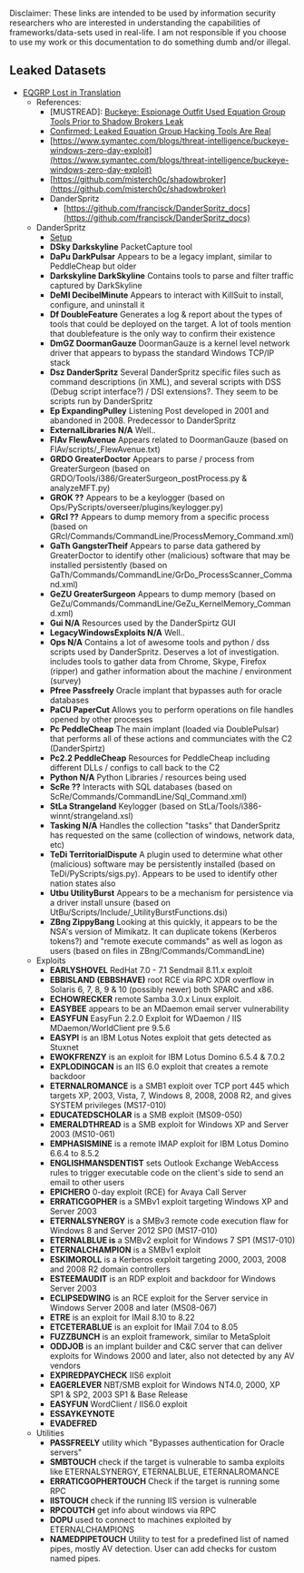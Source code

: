 Disclaimer: These links are intended to be used by information security researchers who are interested in understanding the capabilities of frameworks/data-sets used in real-life. I am not responsible if you choose to use my work or this documentation to do something dumb and/or illegal.

## Leaked Datasets

- [EQGRP Lost in Translation](https://github.com/x0rz/EQGRP_Lost_in_Translation)
  - References:
    - [MUSTREAD]: [Buckeye: Espionage Outfit Used Equation Group Tools Prior to Shadow Brokers Leak](https://www.symantec.com/blogs/threat-intelligence/buckeye-windows-zero-day-exploit)
    - [Confirmed: Leaked Equation Group Hacking Tools Are Real](https://www.bankinfosecurity.com/equation-group-toolset-real-but-was-leaked-a-9344)
    - [https://www.symantec.com/blogs/threat-intelligence/buckeye-windows-zero-day-exploit](https://www.symantec.com/blogs/threat-intelligence/buckeye-windows-zero-day-exploit)
    - [https://github.com/misterch0c/shadowbroker](https://github.com/misterch0c/shadowbroker)
    - DanderSpritz
      - [https://github.com/francisck/DanderSpritz_docs](https://github.com/francisck/DanderSpritz_docs)
  - DanderSpritz
    - [Setup](https://danderspritz.com/)
    - **DSky	Darkskyline**	PacketCapture tool
    - **DaPu	DarkPulsar**	Appears to be a legacy implant, similar to PeddleCheap but older
    - **Darkskyline	DarkSkyline**	Contains tools to parse and filter traffic captured by DarkSkyline
    - **DeMI	DecibelMinute**	Appears to interact with KillSuit to install, configure, and uninstall it
    - **Df	DoubleFeature**	Generates a log & report about the types of tools that could be deployed on the target. A lot of tools mention that doublefeature is the only way to confirm their existence
    - **DmGZ	DoormanGauze**	DoormanGauze is a kernel level network driver that appears to bypass the standard Windows TCP/IP stack
    - **Dsz	DanderSpritz**	Several DanderSpritz specific files such as command descriptions (in XML), and several scripts with DSS (Debug script interface?) / DSI extensions?. They seem to be scripts run by DanderSpritz
    - **Ep	ExpandingPulley**	Listening Post developed in 2001 and abandoned in 2008. Predecessor to DanderSpritz
    - **ExternalLibraries	N/A**	Well..
    - **FlAv	FlewAvenue**	Appears related to DoormanGauze (based on FlAv/scripts/\_FlewAvenue.txt)
    - **GRDO	GreaterDoctor**	Appears to parse / process from GreaterSurgeon (based on GRDO/Tools/i386/GreaterSurgeon_postProcess.py & analyzeMFT.py)
    - **GROK	??**	Appears to be a keylogger (based on Ops/PyScripts/overseer/plugins/keylogger.py)
    - **GRcl	??**	Appears to dump memory from a specific process (based on GRcl/Commands/CommandLine/ProcessMemory_Command.xml)
    - **GaTh	GangsterTheif**	Appears to parse data gathered by GreaterDoctor to identify other (malicious) software that may be installed persistently (based on GaTh/Commands/CommandLine/GrDo_ProcessScanner_Command.xml)
    - **GeZU	GreaterSurgeon**	Appears to dump memory (based on GeZu/Commands/CommandLine/GeZu_KernelMemory_Command.xml)
    - **Gui	N/A**	Resources used by the DanderSpirtz GUI
    - **LegacyWindowsExploits	N/A**	Well..
    - **Ops	N/A**	Contains a lot of awesome tools and python / dss scripts used by DanderSpritz. Deserves a lot of investigation. includes tools to gather data from Chrome, Skype, Firefox (ripper) and gather information about the machine / environment (survey)
    - **Pfree	Passfreely**	Oracle implant that bypasses auth for oracle databases
    - **PaCU	PaperCut**	Allows you to perform operations on file handles opened by other processes
    - **Pc	PeddleCheap**	The main implant (loaded via DoublePulsar) that performs all of these actions and communciates with the C2 (DanderSpirtz)
    - **Pc2.2	PeddleCheap**	Resources for PeddleCheap including different DLLs / configs to call back to the C2
    - **Python	N/A**	Python Libraries / resources being used
    - **ScRe	??**	Interacts with SQL databases (based on ScRe/Commands/CommandLine/Sql_Command.xml)
    - **StLa	Strangeland**	Keylogger (based on StLa/Tools/i386-winnt/strangeland.xsl)
    - **Tasking	N/A**	Handles the collection "tasks" that DanderSpritz has requested on the same (collection of windows, network data, etc)
    - **TeDi	TerritorialDispute**	A plugin used to determine what other (malicious) software may be persistently installed (based on TeDi/PyScripts/sigs.py). Appears to be used to identify other nation states also
    - **Utbu	UtilityBurst**	Appears to be a mechanism for persistence via a driver install unsure (based on UtBu/Scripts/Include/\_UtilityBurstFunctions.dsi)
    - **ZBng	ZippyBang**	Looking at this quickly, it appears to be the NSA's version of Mimikatz. It can duplicate tokens (Kerberos tokens?) and "remote execute commands" as well as logon as users (based on files in ZBng/Commands/CommandLine)
  - Exploits
    - **EARLYSHOVEL** RedHat 7.0 - 7.1 Sendmail 8.11.x exploit
    - **EBBISLAND (EBBSHAVE)** root RCE via RPC XDR overflow in Solaris 6, 7, 8, 9 & 10 (possibly newer) both SPARC and x86.
    - **ECHOWRECKER** remote Samba 3.0.x Linux exploit.
    - **EASYBEE** appears to be an MDaemon email server vulnerability
    - **EASYFUN** EasyFun 2.2.0 Exploit for WDaemon / IIS MDaemon/WorldClient pre 9.5.6
    - **EASYPI** is an IBM Lotus Notes exploit  that gets detected as Stuxnet
    - **EWOKFRENZY** is an exploit for IBM Lotus Domino 6.5.4 & 7.0.2
    - **EXPLODINGCAN** is an IIS 6.0 exploit that creates a remote backdoor
    - **ETERNALROMANCE** is a SMB1 exploit over TCP port 445 which targets XP, 2003, Vista, 7, Windows 8, 2008, 2008 R2, and gives SYSTEM privileges (MS17-010)
    - **EDUCATEDSCHOLAR** is a SMB exploit (MS09-050)
    - **EMERALDTHREAD** is a SMB exploit for Windows XP and Server 2003 (MS10-061)
    - **EMPHASISMINE** is a remote IMAP exploit for IBM Lotus Domino 6.6.4 to 8.5.2
    - **ENGLISHMANSDENTIST** sets Outlook Exchange WebAccess rules to trigger executable code on the client's side to send an email to other users
    - **EPICHERO** 0-day exploit (RCE) for Avaya Call Server
    - **ERRATICGOPHER** is a SMBv1 exploit targeting Windows XP and Server 2003
    - **ETERNALSYNERGY** is a SMBv3 remote code execution flaw  for Windows 8 and Server 2012 SP0 (MS17-010)
    - **ETERNALBLUE is** a SMBv2 exploit for Windows 7 SP1 (MS17-010)
    - **ETERNALCHAMPION** is a SMBv1 exploit
    - **ESKIMOROLL** is a Kerberos exploit targeting 2000, 2003, 2008 and 2008 R2 domain controllers
    - **ESTEEMAUDIT** is an RDP exploit and backdoor for Windows Server 2003
    - **ECLIPSEDWING** is an RCE exploit for the Server service in Windows Server 2008 and later (MS08-067)
    - **ETRE** is an exploit for IMail 8.10 to 8.22
    - **ETCETERABLUE** is an exploit for IMail 7.04 to 8.05
    - **FUZZBUNCH** is an exploit framework, similar to MetaSploit
    - **ODDJOB** is an implant builder and C&C server that can deliver exploits for Windows 2000 and later, also not detected by any AV vendors
    - **EXPIREDPAYCHECK** IIS6 exploit
    - **EAGERLEVER** NBT/SMB exploit for Windows NT4.0, 2000, XP SP1 & SP2, 2003 SP1 & Base Release
    - **EASYFUN** WordClient / IIS6.0 exploit
    - **ESSAYKEYNOTE**
    - **EVADEFRED**
  - Utilities
    - **PASSFREELY** utility which "Bypasses authentication for Oracle servers"
    - **SMBTOUCH** check if the target is vulnerable to samba exploits like ETERNALSYNERGY, ETERNALBLUE, ETERNALROMANCE
    - **ERRATICGOPHERTOUCH**  Check if the target is running some RPC
    - **IISTOUCH** check if the running IIS version is vulnerable
    - **RPCOUTCH** get info about windows via RPC
    - **DOPU** used to connect to machines exploited by ETERNALCHAMPIONS
    - **NAMEDPIPETOUCH** Utility to test for a predefined list of named pipes, mostly AV detection. User can add checks for custom named pipes.
